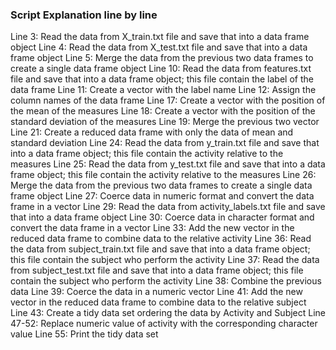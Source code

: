 ### Script Explanation line by line

Line 3: Read the data from X_train.txt file and save that into a data frame object
Line 4: Read the data from X_test.txt file and save that into a data frame object
Line 5: Merge the data from the previous two data frames to create a single data frame object
Line 10: Read the data from features.txt file and save that into a data frame object; this file contain the label of the data frame
Line 11: Create a vector with the label name
Line 12: Assign the column names of the data frame
Line 17: Create a vector with the position of the mean of the measures
Line 18: Create a vector with the position of the standard deviation of the measures
Line 19: Merge the previous two vector
Line 21: Create a reduced data frame with only the data of mean and standard deviation
Line 24: Read the data from y_train.txt file and save that into a data frame object; this file contain the activity relative to the measures
Line 25: Read the data from y_test.txt file and save that into a data frame object; this file contain the activity relative to the measures
Line 26: Merge the data from the previous two data frames to create a single data frame object
Line 27: Coerce data in numeric format and convert the data frame in a vector
Line 29: Read the data from activity_labels.txt file and save that into a data frame object
Line 30: Coerce data in character format and convert the data frame in a vector
Line 33: Add the new vector in the reduced data frame to combine data to the relative activity
Line 36: Read the data from subject_train.txt file and save that into a data frame object; this file contain the subject who perform the activity
Line 37: Read the data from subject_test.txt file and save that into a data frame object; this file contain the subject who perform the activity
Line 38: Combine the previous data
Line 39: Coerce the data in a numeric vector
Line 41: Add the new vector in the reduced data frame to combine data to the relative subject
Line 43: Create a tidy data set ordering the data by Activity and Subject
Line 47-52: Replace numeric value of activity with the corresponding character value 
Line 55: Print the tidy data set